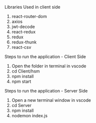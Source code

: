 Libraries Used in client side

1. react-router-dom
2. axios
3. jwt-decode
4. react-redux
5. redux
6. redux-thunk
7. react-csv

Steps to run the application - Client Side

1. Open the folder in terminal in vscode
2. cd Client/hsm
3. npm install
4. npm start

Steps to run the application - Server Side

1. Open a new terminal window in vscode
2. cd Server
3. npm install
4. nodemon index.js